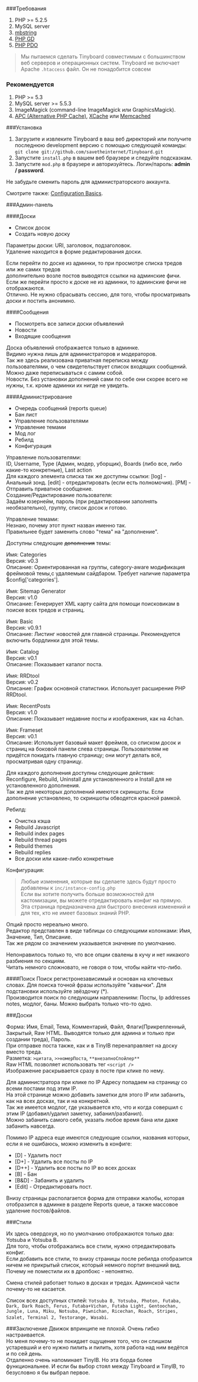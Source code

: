 ###Требования
1.  PHP >= 5.2.5
2. MySQL server
3. [mbstring](http://www.php.net/manual/en/mbstring.installation.php) 
4. [PHP GD](http://www.php.net/manual/en/intro.image.php)
5. [PHP PDO](http://www.php.net/manual/en/intro.pdo.php)

>Мы пытаемся сделать Tinyboard совместимым с большинством веб серверов и операционных систем. 
Tinyboard не включает Apache ```.htaccess``` файл. Он не понадобится совсем

### Рекомендуется
1. PHP >= 5.3
2. MySQL server >= 5.5.3
3. ImageMagick (command-line ImageMagick или GraphicsMagick).
4. [APC (Alternative PHP Cache)](http://php.net/manual/en/book.apc.php), [XCache](http://xcache.lighttpd.net/) или [Memcached](http://www.php.net/manual/en/intro.memcached.php)

###Установка
1. Загрузите и извлеките Tinyboard в ваш веб директорий или получите последнюю development версию с помощью следующей команды:<br />
`git clone git://github.com/savetheinternet/Tinyboard.git`
2. Запустите ```install.php``` в вашем веб браузере и следуйте подсказкам.
3. Запустите ```mod.php``` в браузере и авторизуйтесь. Логин/пароль: **admin / password**.

Не забудьте сменить пароль для администраторского аккаунта.

Смотрите также: [Configuration Basics](http://tinyboard.org/docs/?p=Config).

###Админ-панель

####Доски

* Список досок
* Создать новую доску

Параметры доски: URI, заголовок, подзаголовок.<br />
Удаление находится в форме редактирования доски.

Если перейти по доске из админки, то при просмотре списка тредов или же самих тредов<br />
дополнительно возле постов выводятся ссылки на админские фичи.<br />
Если же перейти просто к доске не из админки, то админские фичи не отображаются.<br />
Отлично. Не нужно сбрасывать сессию, для того, чтобы просматривать доски и постить анонимно.

####Сообщения

* Посмотреть все записи доски объявлений
* Новости
* Входящие сообщения

Доска объявлений отображается только в админке.<br />
Видимо нужна лишь для администраторов и модераторов.<br />
Так же здесь реализована приватная переписка между пользователями, о чем свидетельствует список входящих сообщений.<br />
Можно даже переписываться с самим собой.<br />
Новости. Без установки дополнений сами по себе они скорее всего не нужны, т.к. кроме админки их нигде не увидеть.

####Администрирование

* Очередь сообщений (reports queue)
* Бан лист
* Управление пользователями
* Управление темами
* Мод лог
* Ребилд
* Конфигурация

Управление пользователями:<br />
ID, Username, Type (Админ, модер, уборщик), Boards (либо все, либо какие-то конкретные), Last action<br />
Для каждого элемента списка так же доступны ссылки: \[log\] - Анальный зонд. \[edit\] - отредактировать (если есть полномочия). \[PM\] - Отправить приватное сообщение.<br />
Создание/Редактирование пользователя:<br />
Задаём юзернейм, пароль (при редактировании заполнять необязательно), группу, список досок и готово.

Управление темами:<br />
Незнаю, почему этот пункт назван именно так.<br />
Правильнее будет заменить слово "тема" на "дополнение".

Доступны следующие <span style="text-decoration: line-through;">дополнения</span> темы:

Имя: Categories<br />
Версия: v0.3<br />
Описание: Ориентированная на группы, category-aware модификация фреймовой темы,с удаляемым сайдбаром. Требует наличие параметра $config['categories'].

Имя: Sitemap Generator<br />
Версия: v1.0<br />
Описание: Генерирует XML карту сайта для помощи поисковикам в поиске всех тредов и страниц.

Имя: Basic<br />
Версия: v0.9.1<br />
Описание: Листинг новостей для главной страницы. Рекомендуется включить бордлинки для этой темы.

Имя: Catalog<br />
Версия: v0.1<br />
Описание: Показывает каталог поста.

Имя: RRDtool<br />
Версия: v0.2<br />
Описание: График основной статистики. Использует расширение PHP RRDtool.

Имя: RecentPosts<br />
Версия: v1.0<br />
Описание: Показывает недавние посты и изображения, как на 4chan.

Имя: Frameset<br />
Версия: v0.1<br />
Описание: Использует базовый макет фреймов, со списком досок и страниц на боковой панели слева страницы. Пользователям не придётся покидать главную страницу; они могут делать всё, просматривая одну страницу.

Для каждого дополнения доступны следующие действия:<br />
Reconfigure, Rebuild, Uninstall для установленного и Install для не установленного дополнения.<br />
Так же для некоторых дополнений имеются скриншоты. Если дополнение установлено, то скриншоты обводятся красной рамкой.

Ребилд:

* Очистка кэша
* Rebuild Javascript
* Rebuild index pages
* Rebuild thread pages
* Rebuild themes
* Rebuild replies
* Все доски или какие-либо конкретные

Конфигурация:

>Любые изменения, которые вы сделаете здесь будут просто добавлены к `inc/instance-config.php`<br />
Если вы хотите получить больше возможностей для кастомизации, вы можете отредактировать конфиг на прямую.<br />
Эта страница предназначена для быстрого внесения изменений и для тех, кто не имеет базовых знаний PHP.

Опций просто нереально много.<br />
Редактор представлен в виде таблицы со следующими колонками: Имя, Значение, Тип, Описание.<br />
Так же рядом со значением указывается значение по умолчанию.

Непонравилось только то, что все опции свалены в кучу и нет никакого разбиения по секциям.<br />
Читать немного сложновато, не говоря о том, чтобы найти что-либо.

####Поиск
Поиск регистронезависимый и основан на ключевых словах. Для поиска точной фразы используйте "кавычки". Для подстановки используйте звёздочку (*).<br />
Производится поиск по следующим направлениям: Посты, Ip addresses notes, модлог, баны. Можно выбрать только что-то одно.

###Доски

Форма: Имя, Email, Тема, Комментарий, Файл, Флаги(Прикрепленный, Закрытый, Raw HTML. Выводятся только для админа и только при создании треда), Пароль.<br />
При отправке поста также, как и в TinyIB перенаправляет на доску вместо треда.<br />
Разметка: `>цитата`, `>>номерПоста`, `**внезапноСпойлер**`<br />
Raw HTML позволяет использовать тег `<script />`<br />
Изображение раскрывается сразу в посте при клике по нему.

Для администратора при клике по IP Адресу попадаем на страницу со всеми постами под этим IP.<br />
На этой странице можно добавить заметки для этого IP или забанить, как на всех досках, так и на конкретной.<br />
Так же имеется модлог, где указывается кто, что и когда совершил с этим IP (добавил/удалил заметку, забанил/разбанил).<br />
Можно забанить самого себя, указать любое время бана или даже забанить навсегда.

Помимо IP адреса еще имеются следующие ссылки, названия которых, если я не ошибаюсь, можно изменить в конфиге: 

* \[D\] - Удалить пост
* \[D+\] - Удалить все посты по IP
* \[D++\] - Удалить все посты по IP во всех досках
* \[B\] - Бан
* \[B&D\] - Забанить и удалить
* \[Edit\] - Отредактировать пост.

Внизу страницы располагается форма для отправки жалобы, которая отобразится в админке в разделе Reports queue, а также массовое удаление постов/файлов.

###Стили

Их здесь овердохуя, но по умолчанию отображаются только два: Yotsuba и Yotsuba B.<br />
Для того, чтобы отображались все стили, нужно отредактировать конфиг.<br />
Если добавить все стили, то внизу страницы после ребилда отобразится ничем не прикрытый список, который немного портит внешний вид.<br />
Почему не поместили их в дропбокс - непонятно.

Смена стилей работает только в досках и тредах. Админской части почему-то не касается.

Список всех доступных стилей: `Yotsuba B, Yotsuba, Photon, Futaba, Dark, Dark Roach, Ferus, Futaba+Vichan, Futaba Light, Gentoochan, Jungle, Luna, Miku, Notsuba, Piwnichan, Ricechan, Roach, Stripes, Szalet, Terminal 2, Testorange, Wasabi`.

###Заключение
Движок впринципе не плохой. Очень гибко настраивается.<br />
Но меня почему-то не покидает ощущение того, что он слишком устаревший и его нужно пилить и пилить, хотя работа над ним ведётся и по сей день.<br />
Отдаленно очень напоминает TinyIB. Но эта борда более функциональнее. И если бы выбор стоял между Tinyboard и TinyIB, то безусловно я бы выбрал первое.